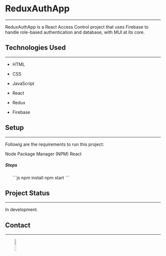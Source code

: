 <h1>ReduxAuthApp</h1>
<hr><p>ReduxAuthApp is a React Access Control project that uses Firebase to handle role-based authentication and database, with MUI at its core.</p><h2>Technologies Used</h2>
<hr><ul>
<li>HTML</li>
</ul><ul>
<li>CSS</li>
</ul><ul>
<li>JavaScript</li>
</ul><ul>
<li>React</li>
</ul><ul>
<li>Redux</li>
</ul><ul>
<li>Firebase</li>
</ul><h2>Setup</h2>
<hr><p>Followig are the requirements to run this project:</p>
<p>Node Package Manager (NPM)
React</p><h5>Steps</h5><ul>
```js
npm install
npm start
```
</ul><h2>Project Status</h2>
<hr><p>In development.</p><h2>Contact</h2>
<hr><p><span style="margin-right: 30px;"></span><a href="https://github.com/Sebcrk"><img target="_blank" src="https://cdn.jsdelivr.net/gh/devicons/devicon/icons/github/github-original.svg" style="width: 10%;"></a></p>